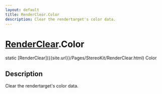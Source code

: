 ```yaml
---
layout: default
title: RenderClear.Color
description: Clear the rendertarget's color data.
---
```

# [RenderClear]({{site.url}}/Pages/StereoKit/RenderClear.html).Color

<div class='signature' markdown='1'>
static [RenderClear]({{site.url}}/Pages/StereoKit/RenderClear.html) Color
</div>

## Description
Clear the rendertarget's color data.

